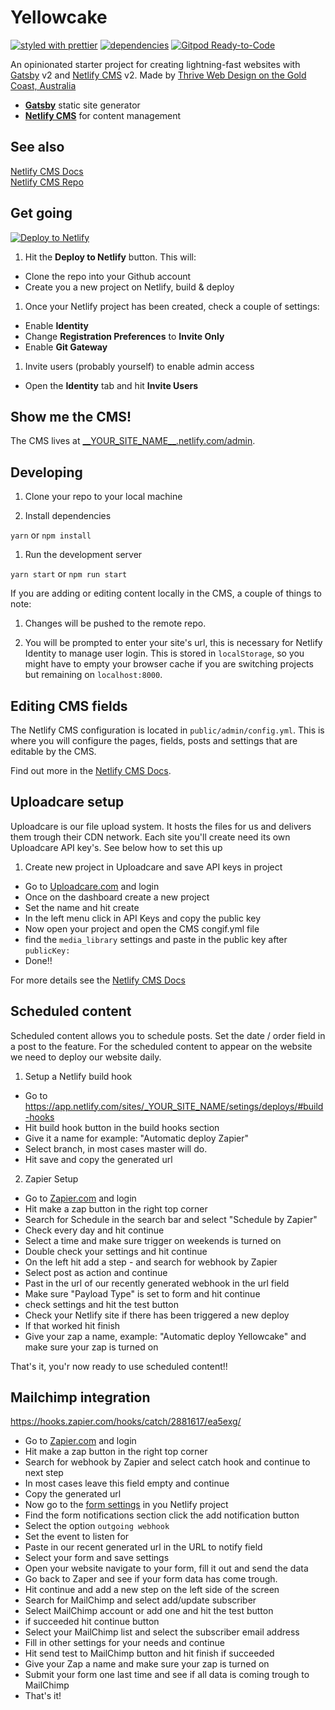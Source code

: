# Yellowcake

[![styled with prettier](https://img.shields.io/badge/styled_with-prettier-ff69b4.svg?style=flat-square)](https://github.com/prettier/prettier)
[![dependencies](https://img.shields.io/david/thriveweb/yellowcake)](https://img.shields.io/david/thriveweb/yellowcake)
[![Gitpod Ready-to-Code](https://img.shields.io/badge/Gitpod-Ready--to--Code-blue?logo=gitpod)](https://gitpod.io/#https://github.com/Fortedot-code/takato-site)

An opinionated starter project for creating lightning-fast websites with [Gatsby](https://gatsbyjs.org) v2 and [Netlify CMS](https://netlifycms.org) v2. Made by [Thrive Web Design on the Gold Coast, Australia](https://thriveweb.com.au)

- **[Gatsby](https://gatsbyjs.org)** static site generator
- **[Netlify CMS](https://github.com/netlify/netlify-cms)** for content management

## See also

[Netlify CMS Docs](https://www.netlifycms.org/docs/)  
[Netlify CMS Repo](https://github.com/netlify/netlify-cms)

## Get going

[![Deploy to Netlify](https://www.netlify.com/img/deploy/button.svg)](https://app.netlify.com/start/deploy?repository=https://github.com/thriveweb/yellowcake&stack=cms)

1.  Hit the **Deploy to Netlify** button. This will:

- Clone the repo into your Github account
- Create you a new project on Netlify, build & deploy

1.  Once your Netlify project has been created, check a couple of settings:

- Enable **Identity**
- Change **Registration Preferences** to **Invite Only**
- Enable **Git Gateway**

1.  Invite users (probably yourself) to enable admin access

- Open the **Identity** tab and hit **Invite Users**

## Show me the CMS!

The CMS lives at [\_\_YOUR_SITE_NAME\_\_.netlify.com/admin](https://__YOUR_SITE_NAME__.netlify.com/admin).

## Developing

1.  Clone your repo to your local machine

1.  Install dependencies

`yarn` or `npm install`

1.  Run the development server

`yarn start` or `npm run start`

If you are adding or editing content locally in the CMS, a couple of things to note:

1.  Changes will be pushed to the remote repo.

1.  You will be prompted to enter your site's url, this is necessary for Netlify Identity to manage user login. This is stored in `localStorage`, so you might have to empty your browser cache if you are switching projects but remaining on `localhost:8000`.

## Editing CMS fields

The Netlify CMS configuration is located in `public/admin/config.yml`. This is where you will configure the pages, fields, posts and settings that are editable by the CMS.

Find out more in the [Netlify CMS Docs](https://www.netlifycms.org/docs/#configuration).

## Uploadcare setup

Uploadcare is our file upload system. It hosts the files for us and delivers them trough their CDN network.
Each site you'll create need its own Uploadcare API key's. See below how to set this up

1. Create new project in Uploadcare and save API keys in project

- Go to [Uploadcare.com](https://uploadcare.com/accounts/login/) and login
- Once on the dashboard create a new project
- Set the name and hit create
- In the left menu click in API Keys and copy the public key
- Now open your project and open the CMS congif.yml file
- find the `media_library` settings and paste in the public key after `publicKey:`
- Done!!

For more details see the [Netlify CMS Docs](https://www.netlifycms.org/docs/uploadcare/)

## Scheduled content

Scheduled content allows you to schedule posts. Set the date / order field in a post to the feature.
For the scheduled content to appear on the website we need to deploy our website daily.

1. Setup a Netlify build hook

- Go to https://app.netlify.com/sites/_YOUR_SITE_NAME/setings/deploys/#build-hooks
- Hit build hook button in the build hooks section
- Give it a name for example: "Automatic deploy Zapier"
- Select branch, in most cases master will do.
- Hit save and copy the generated url

2. Zapier Setup

- Go to [Zapier.com](https://zapier.com/) and login
- Hit make a zap button in the right top corner
- Search for Schedule in the search bar and select "Schedule by Zapier"
- Check every day and hit continue
- Select a time and make sure trigger on weekends is turned on
- Double check your settings and hit continue
- On the left hit add a step - and search for webhook by Zapier
- Select post as action and continue
- Past in the url of our recently generated webhook in the url field
- Make sure "Payload Type" is set to form and hit continue
- check settings and hit the test button
- Check your Netlify site if there has been triggered a new deploy
- If that worked hit finish
- Give your zap a name, example: "Automatic deploy Yellowcake" and make sure your zap is turned on

That's it, you'r now ready to use scheduled content!!

## Mailchimp integration

https://hooks.zapier.com/hooks/catch/2881617/ea5exg/

- Go to [Zapier.com](https://zapier.com/) and login
- Hit make a zap button in the right top corner
- Search for webhook by Zapier and select catch hook and continue to next step
- In most cases leave this field empty and continue
- Copy the generated url
- Now go to the [form settings](https://app.netlify.com/sites/yellowcake/settings/forms#outgoing-notifications) in you Netlify project
- Find the form notifications section click the add notification button
- Select the option `outgoing webhook`
- Set the event to listen for
- Paste in our recent generated url in the URL to notify field
- Select your form and save settings
- Open your website navigate to your form, fill it out and send the data
- Go back to Zaper and see if your form data has come trough.
- Hit continue and add a new step on the left side of the screen
- Search for MailChimp and select add/update subscriber
- Select MailChimp account or add one and hit the test button
- if succeeded hit continue button
- Select your MailChimp list and select the subscriber email address
- Fill in other settings for your needs and continue
- Hit send test to MailChimp button and hit finish if succeeded
- Give your Zap a name and make sure your zap is turned on
- Submit your form one last time and see if all data is coming trough to MailChimp
- That's it!
